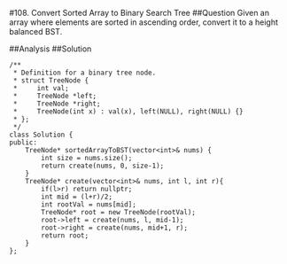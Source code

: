 #108. Convert Sorted Array to Binary Search Tree
##Question
Given an array where elements are sorted in ascending order, convert it to a height balanced BST.

##Analysis
##Solution
```
/**
 * Definition for a binary tree node.
 * struct TreeNode {
 *     int val;
 *     TreeNode *left;
 *     TreeNode *right;
 *     TreeNode(int x) : val(x), left(NULL), right(NULL) {}
 * };
 */
class Solution {
public:
    TreeNode* sortedArrayToBST(vector<int>& nums) {
        int size = nums.size();
        return create(nums, 0, size-1);
    }
    TreeNode* create(vector<int>& nums, int l, int r){
        if(l>r) return nullptr;
        int mid = (l+r)/2;
        int rootVal = nums[mid];
        TreeNode* root = new TreeNode(rootVal);
        root->left = create(nums, l, mid-1);
        root->right = create(nums, mid+1, r);
        return root;
    }
};
```